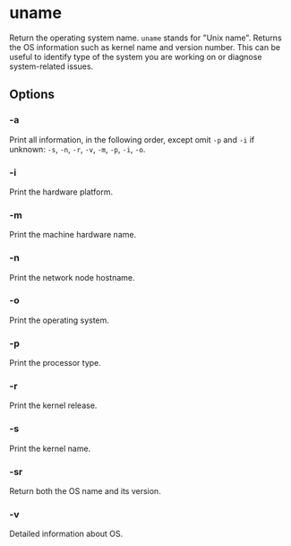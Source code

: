 # uname

Return the operating system name. `uname` stands for "Unix name".  Returns the OS
information such as kernel name and version number. This can be useful to identify type
of the system you are working on or diagnose system-related issues.

## Options

### -a

Print all information, in the following order, except omit `-p` and `-i` if unknown:
`-s`, `-n`, `-r`, `-v`, `-m`, `-p`, `-i`, `-o`.

### -i

Print the hardware platform.

### -m

Print the machine hardware name.

### -n

Print the network node hostname.

### -o

Print the operating system.

### -p

Print the processor type.

### -r

Print the kernel release.

### -s

Print the kernel name.

### -sr

Return both the OS name and its version.

### -v

Detailed information about OS.
